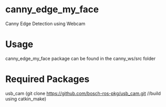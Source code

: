 # canny_edge_my_face
Canny Edge Detection using Webcam

# Usage
canny_edge_my_face package can be found in the canny_ws/src folder 

# Required Packages
usb_cam (git clone https://github.com/bosch-ros-pkg/usb_cam.git //build using catkin_make)

